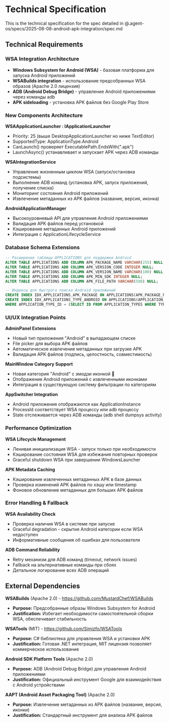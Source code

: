# Technical Specification

This is the technical specification for the spec detailed in @.agent-os/specs/2025-08-08-android-apk-integration/spec.md

## Technical Requirements

### WSA Integration Architecture
- **Windows Subsystem for Android (WSA)** - базовая платформа для запуска Android приложений
- **WSABuilds integration** - использование предсобранных WSA образов (Apache 2.0 лицензия)
- **ADB (Android Debug Bridge)** - управление Android приложениями через команды adb
- **APK sideloading** - установка APK файлов без Google Play Store

### New Components Architecture

**WSAApplicationLauncher : IApplicationLauncher**
- Priority: 25 (выше DesktopApplicationLauncher но ниже TextEditor)
- SupportedType: ApplicationType.Android 
- CanLaunch() проверяет ExecutablePath.EndsWith(".apk")
- LaunchAsync() устанавливает и запускает APK через ADB команды

**WSAIntegrationService**
- Управление жизненным циклом WSA (запуск/остановка подсистемы)
- Выполнение ADB команд (установка APK, запуск приложений, получение списка)
- Мониторинг состояния Android приложений
- Извлечение метаданных из APK файлов (название, версия, иконка)

**AndroidApplicationManager** 
- Высокоуровневый API для управления Android приложениями
- Валидация APK файлов перед установкой
- Кэширование метаданных Android приложений
- Интеграция с ApplicationLifecycleService

### Database Schema Extensions
```sql
-- Расширение таблицы APPLICATIONS для поддержки Android
ALTER TABLE APPLICATIONS ADD COLUMN APK_PACKAGE_NAME VARCHAR(255) NULL;
ALTER TABLE APPLICATIONS ADD COLUMN APK_VERSION_CODE INTEGER NULL; 
ALTER TABLE APPLICATIONS ADD COLUMN APK_VERSION_NAME VARCHAR(100) NULL;
ALTER TABLE APPLICATIONS ADD COLUMN APK_MIN_SDK INTEGER NULL;
ALTER TABLE APPLICATIONS ADD COLUMN APK_FILE_PATH VARCHAR(500) NULL;

-- Индексы для быстрого поиска Android приложений
CREATE INDEX IDX_APPLICATIONS_APK_PACKAGE ON APPLICATIONS(APK_PACKAGE_NAME);
CREATE INDEX IDX_APPLICATIONS_TYPE_ANDROID ON APPLICATIONS(APPLICATION_TYPE_ID) 
WHERE APPLICATION_TYPE_ID = (SELECT ID FROM APPLICATION_TYPES WHERE TYPE_NAME = 'Android');
```

### UI/UX Integration Points

**AdminPanel Extensions**
- Новый тип приложения "Android" в выпадающем списке
- File picker для выбора APK файлов
- Автоматическое извлечение метаданных при загрузке APK
- Валидация APK файлов (подпись, целостность, совместимость)

**MainWindow Category Support**  
- Новая категория "Android" с эмодзи иконкой 🤖
- Отображение Android приложений с извлеченными иконками
- Интеграция в существующую систему фильтрации по категориям

**AppSwitcher Integration**
- Android приложения отображаются как ApplicationInstance
- ProcessId соответствует WSA процессу или adb процессу
- State отслеживается через ADB команды (adb shell dumpsys activity)

### Performance Optimization

**WSA Lifecycle Management**
- Ленивая инициализация WSA - запуск только при необходимости  
- Кэширование состояния WSA для избежания повторных проверок
- Graceful shutdown WSA при завершении WindowsLauncher

**APK Metadata Caching**
- Кэширование извлеченных метаданных APK в базе данных
- Проверка изменений APK файлов по хэшу или timestamp
- Фоновое обновление метаданных для больших APK файлов

### Error Handling & Fallback

**WSA Availability Check**
- Проверка наличия WSA в системе при запуске
- Graceful degradation - скрытие Android категории если WSA недоступен
- Информативные сообщения об ошибках для пользователя

**ADB Command Reliability**
- Retry механизм для ADB команд (timeout, network issues)
- Fallback на альтернативные команды при сбоях
- Детальное логирование всех ADB операций

## External Dependencies

**WSABuilds** (Apache 2.0) - https://github.com/MustardChef/WSABuilds
- **Purpose:** Предсобранные образы Windows Subsystem for Android
- **Justification:** Избегает необходимости самостоятельной сборки WSA, обеспечивает стабильность

**WSATools** (MIT) - https://github.com/Simizfo/WSATools  
- **Purpose:** C# библиотека для управления WSA и установки APK
- **Justification:** Готовая .NET интеграция, MIT лицензия позволяет коммерческое использование

**Android SDK Platform Tools** (Apache 2.0)
- **Purpose:** ADB (Android Debug Bridge) для управления Android приложениями
- **Justification:** Официальный инструмент Google для взаимодействия с Android устройствами

**AAPT (Android Asset Packaging Tool)** (Apache 2.0)
- **Purpose:** Извлечение метаданных из APK файлов (название, версия, иконки)
- **Justification:** Стандартный инструмент для анализа APK файлов